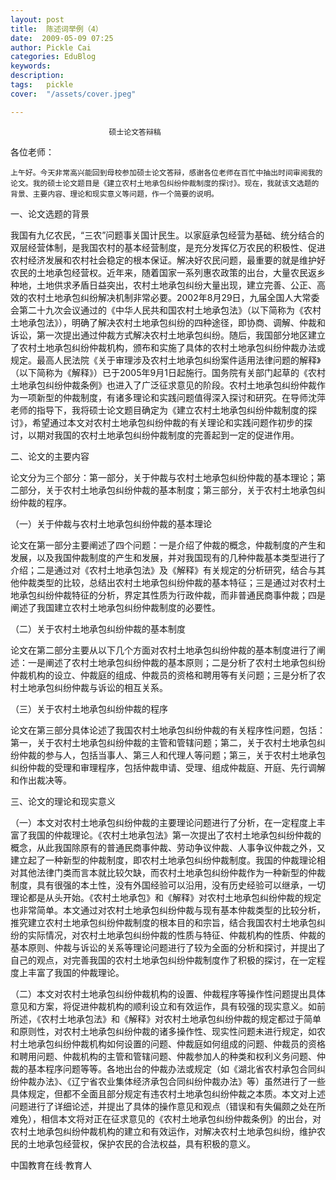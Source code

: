 ```yaml
---
layout: post  
title:  陈述词举例（4）  
date:  2009-05-09 07:25  
author: Pickle Cai  
categories: EduBlog  
keywords: 
description:   
tags:	pickle   
cover:  "/assets/cover.jpeg"  

---  
```

    
                          硕士论文答辩稿



各位老师：



    上午好。今天非常高兴能回到母校参加硕士论文答辩，感谢各位老师在百忙中抽出时间审阅我的论文。我的硕士论文题目是《建立农村土地承包纠纷仲裁制度的探讨》。现在，我就该文选题的背景、主要内容、理论和现实意义等问题，作一个简要的说明。



一、论文选题的背景



我国有九亿农民，“三农”问题事关国计民生。以家庭承包经营为基础、统分结合的双层经营体制，是我国农村的基本经营制度，是充分发挥亿万农民的积极性、促进农村经济发展和农村社会稳定的根本保证。解决好农民问题，最重要的就是维护好农民的土地承包经营权。近年来，随着国家一系列惠农政策的出台，大量农民返乡种地，土地供求矛盾日益突出，农村土地承包纠纷大量出现，建立完善、公正、高效的农村土地承包纠纷解决机制非常必要。2002年8月29日，九届全国人大常委会第二十九次会议通过的《中华人民共和国农村土地承包法》（以下简称为《农村土地承包法》），明确了解决农村土地承包纠纷的四种途径，即协商、调解、仲裁和诉讼，第一次提出通过仲裁方式解决农村土地承包纠纷。随后，我国部分地区建立了农村土地承包纠纷仲裁机构，颁布和实施了具体的农村土地承包纠纷仲裁办法或规定。最高人民法院《关于审理涉及农村土地承包纠纷案件适用法律问题的解释》（以下简称为《解释》）已于2005年9月1日起施行。国务院有关部门起草的《农村土地承包纠纷仲裁条例》也进入了广泛征求意见的阶段。农村土地承包纠纷仲裁作为一项新型的仲裁制度，有诸多理论和实践问题值得深入探讨和研究。在导师沈萍老师的指导下，我将硕士论文题目确定为《建立农村土地承包纠纷仲裁制度的探讨》，希望通过本文对农村土地承包纠纷仲裁的有关理论和实践问题作初步的探讨，以期对我国的农村土地承包纠纷仲裁制度的完善起到一定的促进作用。



二、论文的主要内容 



论文分为三个部分：第一部分，关于仲裁与农村土地承包纠纷仲裁的基本理论；第二部分，关于农村土地承包纠纷仲裁的基本制度；第三部分，关于农村土地承包纠纷仲裁的程序。 



（一）关于仲裁与农村土地承包纠纷仲裁的基本理论



论文在第一部分主要阐述了四个问题：一是介绍了仲裁的概念，仲裁制度的产生和发展，以及我国仲裁制度的产生和发展，并对我国现有的几种仲裁基本类型进行了介绍；二是通过对《农村土地承包法》及《解释》有关规定的分析研究，结合与其他仲裁类型的比较，总结出农村土地承包纠纷仲裁的基本特征；三是通过对农村土地承包纠纷仲裁特征的分析，界定其性质为行政仲裁，而非普通民商事仲裁；四是阐述了我国建立农村土地承包纠纷仲裁制度的必要性。



（二）关于农村土地承包纠纷仲裁的基本制度



论文在第二部分主要从以下几个方面对农村土地承包纠纷仲裁的基本制度进行了阐述：一是阐述了农村土地承包纠纷仲裁的基本原则；二是分析了农村土地承包纠纷仲裁机构的设立、仲裁庭的组成、仲裁员的资格和聘用等有关问题；三是分析了农村土地承包纠纷仲裁与诉讼的相互关系。



（三）关于农村土地承包纠纷仲裁的程序



论文在第三部分具体论述了我国农村土地承包纠纷仲裁的有关程序性问题，包括：第一，关于农村土地承包纠纷仲裁的主管和管辖问题；第二，关于农村土地承包纠纷仲裁的参与人，包括当事人、第三人和代理人等问题；第三，关于农村土地承包纠纷仲裁的受理和审理程序，包括仲裁申请、受理、组成仲裁庭、开庭、先行调解和作出裁决等。



三、论文的理论和现实意义



（一）本文对农村土地承包纠纷仲裁的主要理论问题进行了分析，在一定程度上丰富了我国的仲裁理论。《农村土地承包法》第一次提出了农村土地承包纠纷仲裁的概念，从此我国除原有的普通民商事仲裁、劳动争议仲裁、人事争议仲裁之外，又建立起了一种新型的仲裁制度，即农村土地承包纠纷仲裁制度。我国的仲裁理论相对其他法律门类而言本就比较欠缺，而农村土地承包纠纷仲裁作为一种新型的仲裁制度，具有很强的本土性，没有外国经验可以沿用，没有历史经验可以继承，一切理论都是从头开始。《农村土地承包》和《解释》对农村土地承包纠纷仲裁的规定也非常简单。本文通过对农村土地承包纠纷仲裁与现有基本仲裁类型的比较分析，推究建立农村土地承包纠纷仲裁制度的根本目的和宗旨，结合我国农村土地承包纠纷的实际情况，对农村土地承包纠纷仲裁的性质与特征、仲裁机构的性质、仲裁的基本原则、仲裁与诉讼的关系等理论问题进行了较为全面的分析和探讨，并提出了自己的观点，对完善我国的农村土地承包纠纷仲裁制度作了积极的探讨，在一定程度上丰富了我国的仲裁理论。



（二）本文对农村土地承包纠纷仲裁机构的设置、仲裁程序等操作性问题提出具体意见和方案，将促进仲裁机构的顺利设立和有效运作，具有较强的现实意义。如前所述，《农村土地承包法》和《解释》对农村土地承包纠纷仲裁的规定都过于简单和原则性，对农村土地承包纠纷仲裁的诸多操作性、现实性问题未进行规定，如农村土地承包纠纷仲裁机构如何设置的问题、仲裁庭如何组成的问题、仲裁员的资格和聘用问题、仲裁机构的主管和管辖问题、仲裁参加人的种类和权利义务问题、仲裁的基本程序问题等等。各地出台的仲裁办法或规定（如《湖北省农村承包合同纠纷仲裁办法》、《辽宁省农业集体经济承包合同纠纷仲裁办法》等）虽然进行了一些具体规定，但都不全面且部分规定有违农村土地承包纠纷仲裁之本质。本文对上述问题进行了详细论述，并提出了具体的操作意见和观点（错误和有失偏颇之处在所难免），相信本文将对正在征求意见的《农村土地承包纠纷仲裁条例》的出台，对农村土地承包纠纷仲裁机构的建立和有效运作，对解决农村土地承包纠纷，维护农民的土地承包经营权，保护农民的合法权益，具有积极的意义。



		    
 中国教育在线·教育人

